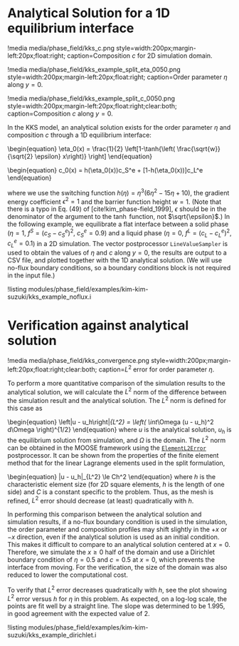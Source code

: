 # Analytical Solution for a 1D equilibrium interface

!media media/phase_field/kks_c.png
       style=width:200px;margin-left:20px;float:right;
       caption=Composition $c$ for 2D simulation domain.

!media media/phase_field/kks_example_split_eta_0050.png
       style=width:200px;margin-left:20px;float:right;
       caption=Order parameter $\eta$ along $y = 0$.

!media media/phase_field/kks_example_split_c_0050.png
       style=width:200px;margin-left:20px;float:right;clear:both;
       caption=Composition $c$ along $y =0$.

In the KKS model, an analytical solution exists for the order parameter $\eta$ and composition $c$
through a 1D equilibrium interface:

\begin{equation}
\eta_0(x) = \frac{1}{2} \left[1-\tanh{\left( \frac{\sqrt{w}}{\sqrt{2} \epsilon} x\right)} \right]
\end{equation}

\begin{equation}
c_0(x) =  h(\eta_0(x))c_S^e + [1-h(\eta_0(x))]c_L^e
\end{equation}

where we use the switching function $h(\eta) = \eta^3(6\eta^2-15\eta+10)$, the
gradient energy coefficient $\epsilon^2 = 1$ and the barrier function height $w=1$.
(Note that there is a typo in Eq. (49) of [cite!kim_phase-field_1999], $\epsilon$ should be in the
denominator of the argument to the $\tanh$ function, not $\sqrt{\epsilon}$.) In
the following example, we equilibrate a flat interface between a solid phase
($\eta = 1$, $f^S = (c_S-c_S^e)^2$, $c_S^e = 0.9$) and a liquid phase
($\eta = 0$, $f^L = (c_L-c_L^e)^2$, $c_L^e = 0.1$) in a 2D simulation. The vector
postprocessor `LineValueSampler` is used to obtain the values of $\eta$ and $c$
along $y=0$, the results are output to a CSV file, and plotted together with the
1D analytical solution. (We will use no-flux boundary conditions, so a boundary
conditions block is not required in the input file.)

!listing modules/phase_field/examples/kim-kim-suzuki/kks_example_noflux.i

# Verification against analytical solution

!media media/phase_field/kks_convergence.png
       style=width:200px;margin-left:20px;float:right;clear:both;
       caption=$L^2$ error for order parameter $\eta$.

To perform a more quantitative comparison of the simulation results to the analytical solution, we
will calculate the $L^2$ norm of the difference between the simulation result and the analytical
solution. The $L^2$ norm is defined for this case as

\begin{equation}
\left|u - u_h\right|_{L^2} = \left( \int_\Omega (u - u_h)^2 d\Omega \right)^{1/2}
\end{equation}
where $u$ is the analytical solution, $u_h$ is the equilibrium solution from simulation, and $\Omega$
is the domain. The $L^2$ norm can be obtained in the MOOSE framework using the
[`ElementL2Error`](/ElementL2Error.md) postprocessor. It can be shown from the
properties of the finite element method that for the linear Lagrange elements used in the split
formulation,

\begin{equation}
|u - u_h|_{L^2} \le Ch^2
\end{equation}
where $h$ is the characteristic element size (for 2D square elements, $h$ is the length of one side)
and $C$ is a constant specific to the problem. Thus, as the mesh is refined, $L^2$ error should
decrease (at least) quadratically with $h$.

In performing this comparison between the analytical solution and simulation results, if a no-flux
boundary condition is used in the simulation, the order parameter and composition profiles may shift
slightly in the $+x$ or $-x$ direction, even if the analytical solution is used as an initial
condition. This makes it difficult to compare to an analytical solution centered at $x=0$. Therefore,
we simulate the $x \ge 0$ half of the domain and use a Dirichlet boundary condition of $\eta=0.5$ and
$c=0.5$ at $x=0$, which prevents the interface from moving. For the verification, the size of the
domain was also reduced to lower the computational cost.

To verify that $L^2$ error decreases quadratically with $h$, see the plot showing $L^2$ error versus
$h$ for $\eta$ in this problem. As expected, on a log-log scale, the points are fit well by a
straight line. The slope was determined to be 1.995, in good agreement with the expected value of 2.

!listing modules/phase_field/examples/kim-kim-suzuki/kks_example_dirichlet.i
